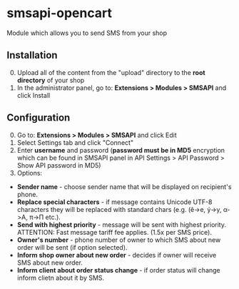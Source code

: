 # smsapi-opencart
Module which allows you to send SMS from your shop

## Installation
0. Upload all of the content from the "upload" directory to the **root directory** of your shop
0. In the administrator panel, go to: **Extensions > Modules > SMSAPI** and click Install

## Configuration
0. Go to: **Extensions > Modules > SMSAPI** and click Edit
0. Select Settings tab and click "Connect"
0. Enter **username** and password (**password must be in MD5** encryption which can be found in SMSAPI panel in API Settings > API Password > Show API password in MD5)
0. Options:
  * **Sender name** - choose sender name that will be displayed on recipient's phone.
  * **Replace special characters** - if message contains Unicode UTF-8 characters they will be replaced with standard chars (e.g. (ê->e, ý->y, α->A, π->Π etc.).
  * **Send with highest priority** - message will be sent with highest priority. ATTENTION: Fast message tariff fee applies. (1.5x per SMS price).
  * **Owner's number** - phone number of owner to which SMS about new order will be sent (if option selected).
  * **Inform shop owner about new order** - decides if owner will receive SMS about new order.
  * **Inform client about order status change** - if order status will change inform clietn about it by SMS.
